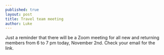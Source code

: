 ```yaml
---
published: true
layout: post
title: Travel team meeting
author: Luke
---
```

Just a reminder that there will be a Zoom meeting for all new and returning members from 6 to 7 pm today, November 2nd. Check your email for the link.
